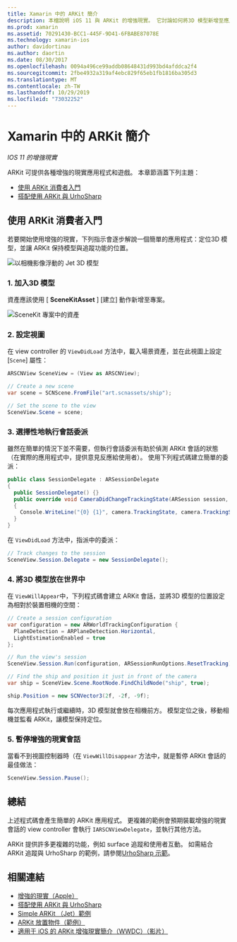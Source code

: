 ```yaml
---
title: Xamarin 中的 ARKit 簡介
description: 本檔說明 iOS 11 與 ARKit 的增強現實。 它討論如何將3D 模型新增至應用程式、設定視圖、執行會話委派、將3D 模型放在世界中，以及暫停增強的現實會話。
ms.prod: xamarin
ms.assetid: 70291430-BCC1-445F-9D41-6FBABE87078E
ms.technology: xamarin-ios
author: davidortinau
ms.author: daortin
ms.date: 08/30/2017
ms.openlocfilehash: 0094a496ce99addb08648431d993bd4afddca2f4
ms.sourcegitcommit: 2fbe4932a319af4ebc829f65eb1fb1816ba305d3
ms.translationtype: MT
ms.contentlocale: zh-TW
ms.lasthandoff: 10/29/2019
ms.locfileid: "73032252"
---
```

# <a name="introduction-to-arkit-in-xamarinios"></a>Xamarin 中的 ARKit 簡介

_IOS 11 的增強現實_

ARKit 可提供各種增強的現實應用程式和遊戲。 本章節涵蓋下列主題：

- [使用 ARKit 消費者入門](#gettingstarted)
- [搭配使用 ARKit 與 UrhoSharp](urhosharp.md)

<a name="gettingstarted" />

## <a name="getting-started-with-arkit"></a>使用 ARKit 消費者入門

若要開始使用增強的現實，下列指示會逐步解說一個簡單的應用程式：定位3D 模型，並讓 ARKit 保持模型與追蹤功能的位置。

![以相機影像浮動的 Jet 3D 模型](images/jet-sml.png)

### <a name="1-add-a-3d-model"></a>1. 加入3D 模型

資產應該使用 [ **SceneKitAsset** ] [建立] 動作新增至專案。

![SceneKit 專案中的資產](images/scene-assets.png)

### <a name="2-configure-the-view"></a>2. 設定視圖

在 view controller 的 `ViewDidLoad` 方法中，載入場景資產，並在此視圖上設定 [`Scene`] 屬性：

```csharp
ARSCNView SceneView = (View as ARSCNView);

// Create a new scene
var scene = SCNScene.FromFile("art.scnassets/ship");

// Set the scene to the view
SceneView.Scene = scene;
```

### <a name="3-optionally-implement-a-session-delegate"></a>3. 選擇性地執行會話委派

雖然在簡單的情況下並不需要，但執行會話委派有助於偵測 ARKit 會話的狀態（在實際的應用程式中，提供意見反應給使用者）。 使用下列程式碼建立簡單的委派：

```csharp
public class SessionDelegate : ARSessionDelegate
{
  public SessionDelegate() {}
  public override void CameraDidChangeTrackingState(ARSession session, ARCamera camera)
  {
    Console.WriteLine("{0} {1}", camera.TrackingState, camera.TrackingStateReason);
  }
}
```

在 `ViewDidLoad` 方法中，指派中的委派：

```csharp
// Track changes to the session
SceneView.Session.Delegate = new SessionDelegate();
```

### <a name="4-position-the-3d-model-in-the-world"></a>4. 將3D 模型放在世界中

在 `ViewWillAppear`中，下列程式碼會建立 ARKit 會話，並將3D 模型的位置設定為相對於裝置相機的空間：

```csharp
// Create a session configuration
var configuration = new ARWorldTrackingConfiguration {
  PlaneDetection = ARPlaneDetection.Horizontal,
  LightEstimationEnabled = true
};

// Run the view's session
SceneView.Session.Run(configuration, ARSessionRunOptions.ResetTracking);

// Find the ship and position it just in front of the camera
var ship = SceneView.Scene.RootNode.FindChildNode("ship", true);

ship.Position = new SCNVector3(2f, -2f, -9f);
```

每次應用程式執行或繼續時，3D 模型就會放在相機前方。 模型定位之後，移動相機並監看 ARKit，讓模型保持定位。

### <a name="5-pause-the-augmented-reality-session"></a>5. 暫停增強的現實會話

當看不到視圖控制器時（在 `ViewWillDisappear` 方法中，就是暫停 ARKit 會話的最佳做法：

```csharp
SceneView.Session.Pause();
```

## <a name="summary"></a>總結

上述程式碼會產生簡單的 ARKit 應用程式。 更複雜的範例會預期裝載增強的現實會話的 view controller 會執行 `IARSCNViewDelegate`，並執行其他方法。

ARKit 提供許多更複雜的功能，例如 surface 追蹤和使用者互動。 如需結合 ARKit 追蹤與 UrhoSharp 的範例，請參閱[UrhoSharp 示範](urhosharp.md)。

## <a name="related-links"></a>相關連結

- [增強的現實（Apple）](https://developer.apple.com/arkit/)
- [搭配使用 ARKit 與 UrhoSharp](urhosharp.md)
- [Simple ARKit （Jet）範例](https://docs.microsoft.com/samples/xamarin/ios-samples/ios11-arkitsample)
- [ARKit 放置物件（範例）](https://docs.microsoft.com/samples/xamarin/ios-samples/ios11-arkitplacingobjects)
- [適用于 iOS 的 ARKit 增強現實簡介（WWDC）（影片）](https://developer.apple.com/videos/play/wwdc2017/602/)
